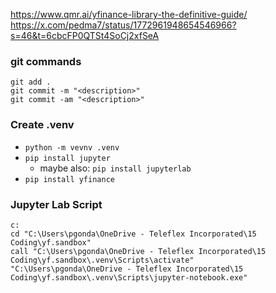 https://www.qmr.ai/yfinance-library-the-definitive-guide/
https://x.com/pedma7/status/1772961948654546966?s=46&t=6cbcFP0QTSt4SoCj2xfSeA

### git commands
```
git add .
git commit -m "<description>"
git commit -am "<description>"
```

### Create .venv
* `python -m vevnv .venv`
* `pip install jupyter`
    * maybe also: `pip install jupyterlab`
* `pip install yfinance`

### Jupyter Lab Script
```
c:
cd "C:\Users\pgonda\OneDrive - Teleflex Incorporated\15 Coding\yf.sandbox"
call "C:\Users\pgonda\OneDrive - Teleflex Incorporated\15 Coding\yf.sandbox\.venv\Scripts\activate"
"C:\Users\pgonda\OneDrive - Teleflex Incorporated\15 Coding\yf.sandbox\.venv\Scripts\jupyter-notebook.exe"
```
